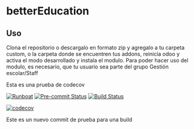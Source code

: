 # betterEducation
## Uso
Clona el repositorio o descargalo en formato zip y  agregalo a tu carpeta custom, o la carpeta donde se encuentren tus addons, reinicia odoo y activa el modo desarrollado y instala el modulo.
Para poder hacer uso del modulo, es necesario, que tu usuario sea parte del grupo Gestión escolar/Staff

Esta es una prueba de codecov

[![Runboat](https://img.shields.io/badge/runboat-Try%20me-875A7B.png)](https://runboat.odoo-community.org/builds?repo=renzofbn/betterEducation&target_branch=14.0)
[![Pre-commit Status](https://github.com/renzofbn/betterEducation/actions/workflows/pre-commit.yml/badge.svg?branch=14.0)](https://github.com/renzofbn/betterEducation/actions/workflows/pre-commit.yml?query=branch%3A14.0)
[![Build Status](https://github.com/renzofbn/betterEducation/actions/workflows/test.yml/badge.svg?branch=14.0)](https://github.com/renzofbn/betterEducation/actions/workflows/test.yml?query=branch%3A14.0)

[![codecov](https://codecov.io/gh/renzofbn/betterEducation/branch/14.0/graph/badge.svg)](https://codecov.io/gh/renzofbn/betterEducation)


Este es un nuevo commit de prueba para una build